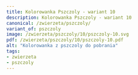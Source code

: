 ```yaml
---
title: Kolorowanka Pszczoly - wariant 10
description: Kolorowanka Pszczoly - wariant 10
canonical: /zwierzeta/pszczoly/
variant_of: pszczoly
image: /zwierzeta/pszczoly/10/pszczoly-10.svg
pdf: /zwierzeta/pszczoly/10/pszczoly-10.pdf
alt: "Kolorowanka z pszczoly do pobrania"
tags:
- zwierzeta
- pszczoly
---
```

